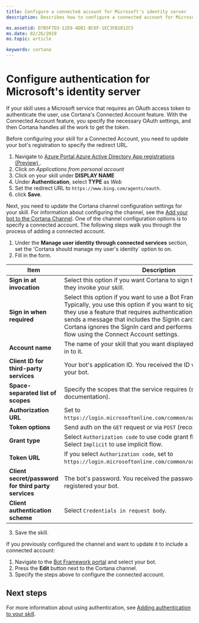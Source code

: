 ```yaml
---
title: Configure a connected account for Microsoft's identity server
description: Describes how to configure a connected account for Microsoft's identify service in Cortana's channel configuration settings.

ms.assetid: D7B5F7D3-12E9-4DB1-BC6F-1EC3FB1812C5
ms.date: 02/26/2019
ms.topic: article

keywords: cortana
--- 
```


# Configure authentication for Microsoft's identity server

If your skill uses a Microsoft service that requires an OAuth access token to authenticate the user, use Cortana's Connected Account feature. With the Connected Account feature, you specify the necessary OAuth settings, and then Cortana handles all the work to get the token.

Before configuring your skill for a Connected Account, you need to update your bot's registration to specify the redirect URL.

1. Navigate to [Azure Portal Azure Active Directory App registrations (Preview) ](https://ms.portal.azure.com/#blade/Microsoft_AAD_IAM/ActiveDirectoryMenuBlade/RegisteredAppsPreview).
1. Click on _Applications from personal account_
1. Click on your skill under **DISPLAY NAME**
1. Under **Authentication**, select **TYPE** as *Web*
1. Set the redirect URL to `https://www.bing.com/agents/oauth`. 
1. click **Save**.

Next, you need to update the Cortana channel configuration settings for your skill. For information about configuring the channel, see the [Add your bot to the Cortana Channel](https://docs.microsoft.com/azure/bot-service/bot-service-channel-connect-cortana?view=azure-bot-service-3.0). One of the channel configuration options is to specify a connected account. The following steps walk you through the process of adding a connected account.

1. Under the **Manage user identity through connected services** section, set the 'Cortana should manage my user's identity` option to on.
1. Fill in the form.

| Item | Description  |
|------|--------------|
| **Sign in at invocation** | Select this option if you want Cortana to sign the user in at the time they invoke your skill.|
| **Sign in when required** | Select this option if you want to use a Bot Framework SignIn card. Typically, you use this option if you want to sign in the user only if they use a feature that requires authentication. When your skill sends a message that includes the SignIn card as an attachment, Cortana ignores the SignIn card and performs the authorization flow using the Connect Account settings.|
| **Account name** | The name of your skill that you want displayed when the user signs in to it.|
| **Client ID for third-party services** | Your bot's application ID. You received the ID when you registered your bot.|
| **Space-separated list of scopes** | Specify the scopes that the service requires (see the service's documentation).|
| **Authorization URL** | Set to `https://login.microsoftonline.com/common/oauth2/v2.0/authorize`.|
| **Token options** | Send auth on the `GET` request or via `POST` (recommended).|
| **Grant type** | Select `Authorization code` to use code grant flow (recommended). Select `Implicit` to use implicit flow.|
| **Token URL** | If you select `Authorization code`, set to `https://login.microsoftonline.com/common/oauth2/v2.0/token`.|
| **Client secret/password for third party services** | The bot's password. You received the password when you registered your bot.|
| **Client authentication scheme** | Select `Credentials in request body`.|

3. Save the skill.

If you previously configured the channel and want to update it to include a connected account:

1. Navigate to the [Bot Framework portal](https://dev.botframework.com/bots) and select your bot.
1. Press the **Edit** button next to the Cortana channel.
1. Specify the steps above to configure the connected account.

<!--

The following are the tasks you need to do to use Microsoft identity as a connected account in your skill. 

1. Register your skill in the Microsoft ecosystem.
2. Update your skill to use connected accounts. 

#### Register your skill in the Microsoft ecosystem

If you created a bot and registered it with Bot Framework, it is already registered in the Microsoft ecosystem. If not, the following steps show you how to register a new skill in the Microsoft ecosystem.

1. Navigate to [https://apps.dev.microsoft.com/portal/quickstart](https://apps.dev.microsoft.com/portal/quickstart).
2. Click **Web**.
3. Provide the following information:
  1. **Application Name** 
  2. **Contact Email**
3. Click **Create**.
4. Enter `https://www.bing.com/agents/oauth` as the redirect URL and save.
5. Click **go to settings** to continue configuring your skill.
6. On the configuration page, click **Generate new password** to generate an application secret. Make sure to save it somewhere safe!

If you already registered your bot, you need to edit the registration to add the redirect URL. To add authentication support to an already registered bot, follow these steps.

1. Navigate to [https://apps.dev.microsoft.com/#/appList](https://apps.dev.microsoft.com/#/appList).
2. Select your bot from the list of apps. 
3. Under **Platforms**, click **Add Platform**.
4. Click **Web**.
5. Set the redirect URL to `https://www.bing.com/agents/oauth` and click **Save**.
6. The password used for authentication is your bot's password. 

-->

## Next steps

For more information about using authentication, see [Adding authentication to your skill](authentication.md).
